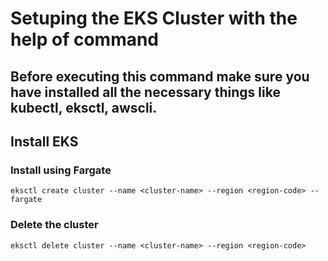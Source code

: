 # Setuping the EKS Cluster with the help of command 

## Before executing this command make sure you have installed all the necessary things like kubectl, eksctl, awscli.

## Install EKS

### Install using Fargate

```  
eksctl create cluster --name <cluster-name> --region <region-code> --fargate
``` 

### Delete the cluster
``` 
eksctl delete cluster --name <cluster-name> --region <region-code>
```

